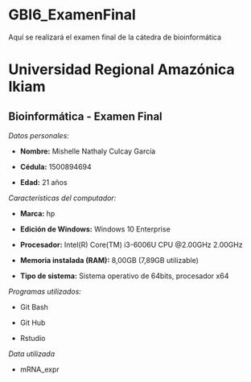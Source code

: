 # GBI6_ExamenFinal
Aquí se realizará el examen final de la cátedra de bioinformática
#  Universidad Regional Amazónica Ikiam  
## Bioinformática - Examen Final
*Datos personales:*

- **Nombre:** Mishelle Nathaly Culcay García

- **Cédula:** 1500894694

- **Edad:** 21 años

*Características del computador:*

- **Marca:** hp

- **Edición de Windows:** Windows 10 Enterprise 

- **Procesador:** Intel(R) Core(TM) i3-6006U CPU @2.00GHz 2.00GHz

- **Memoria instalada (RAM):** 8,00GB (7,89GB utilizable)

- **Tipo de sistema:** Sistema operativo de 64bits, procesador x64

*Programas utilizados:*

- Git Bash

- Git Hub

- Rstudio

*Data utilizada*

- mRNA_expr
